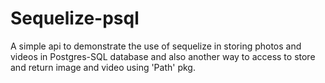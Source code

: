 # Sequelize-psql
A simple api to demonstrate the use of sequelize in storing photos and videos in Postgres-SQL database and also another way to access to store and return image and video using 'Path' pkg.
